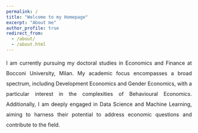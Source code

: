 ```yaml
---
permalink: /
title: "Welcome to my Homepage"
excerpt: "About me"
author_profile: true
redirect_from: 
  - /about/
  - /about.html
---
```

<div style="text-align: justify; line-height: 2;">
I am currently pursuing my doctoral studies in Economics and Finance at Bocconi University, Milan. My academic focus encompasses a broad spectrum, including Development Economics and Gender Economics, with a particular interest in the complexities of Behavioural Economics. Additionally, I am deeply engaged in Data Science and Machine Learning, aiming to harness their potential to address economic questions and contribute to the field.
</div>

